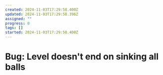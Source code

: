 ```yaml
---
created: 2024-11-03T17:29:58.400Z
updated: 2024-11-03T17:29:58.396Z
assigned: ""
progress: 0
tags: []
started: 2024-11-03T17:29:58.400Z
---
```


# Bug: Level doesn't end on sinking all balls
